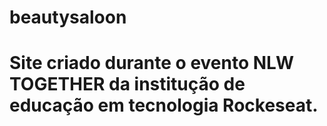 # beautysaloon
# Site criado durante o evento NLW TOGETHER da institução de educação em tecnologia Rockeseat.
